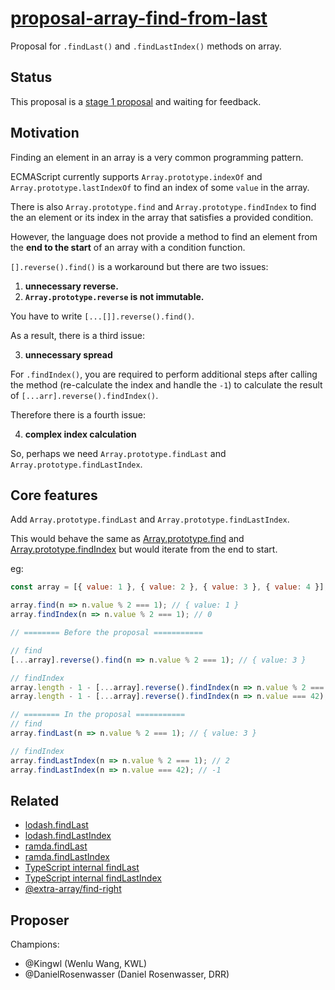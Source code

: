 # [proposal-array-find-from-last](https://tc39-transfer.github.io/proposal-array-find-from-last/index.html)

Proposal for `.findLast()` and `.findLastIndex()` methods on array.

## Status
This proposal is a [stage 1 proposal](https://github.com/tc39/proposals/blob/master/stage-1-proposals.md) and waiting for feedback.

## Motivation

Finding an element in an array is a very common programming pattern. 

ECMAScript currently supports `Array.prototype.indexOf` and `Array.prototype.lastIndexOf` to find an index of some `value` in the array.

There is also `Array.prototype.find` and `Array.prototype.findIndex` to find the an element or its index in the array that satisfies a provided condition. 

However, the language does not provide a method to find an element from the **end to the start** of an array with a condition function.

`[].reverse().find()` is a workaround but there are two issues:

1. **unnecessary reverse.**
2. **`Array.prototype.reverse` is not immutable.**

You have to write `[...[]].reverse().find()`. 

As a result, there is a third issue:

3. **unnecessary spread**

For `.findIndex()`, you are required to perform additional steps after calling the method (re-calculate the index and handle the `-1`) to calculate the result of `[...arr].reverse().findIndex()`.

Therefore there is a fourth issue:

4. **complex index calculation**

So, perhaps we need `Array.prototype.findLast` and `Array.prototype.findLastIndex`.

## Core features

Add `Array.prototype.findLast` and `Array.prototype.findLastIndex`. 

This would behave the same as [Array.prototype.find](https://www.ecma-international.org/ecma-262/11.0/index.html#sec-array.prototype.find) and [Array.prototype.findIndex](https://www.ecma-international.org/ecma-262/11.0/index.html#sec-array.prototype.findindex) but would iterate from the end to start.

eg:

```javascript
const array = [{ value: 1 }, { value: 2 }, { value: 3 }, { value: 4 }];

array.find(n => n.value % 2 === 1); // { value: 1 }
array.findIndex(n => n.value % 2 === 1); // 0

// ======== Before the proposal =========== 

// find
[...array].reverse().find(n => n.value % 2 === 1); // { value: 3 }

// findIndex
array.length - 1 - [...array].reverse().findIndex(n => n.value % 2 === 1); // 2
array.length - 1 - [...array].reverse().findIndex(n => n.value === 42); // should be -1, but 4

// ======== In the proposal =========== 
// find
array.findLast(n => n.value % 2 === 1); // { value: 3 }

// findIndex
array.findLastIndex(n => n.value % 2 === 1); // 2
array.findLastIndex(n => n.value === 42); // -1

```

## Related

- [lodash.findLast](https://lodash.com/docs/4.17.15#findLast)
- [lodash.findLastIndex](https://lodash.com/docs/4.17.15#findLastIndex)
- [ramda.findLast](https://ramdajs.com/docs/#findLast)
- [ramda.findLastIndex](https://ramdajs.com/docs/#findLastIndex)
- [TypeScript internal findLast](https://github.com/microsoft/TypeScript/blob/master/src/compiler/core.ts#L226)
- [TypeScript internal findLastIndex](https://github.com/microsoft/TypeScript/blob/master/src/compiler/core.ts#L248)
- [@extra-array/find-right](https://www.npmjs.com/package/@extra-array/find-right)

## Proposer

Champions:
 - @Kingwl (Wenlu Wang, KWL)
 - @DanielRosenwasser (Daniel Rosenwasser, DRR)
